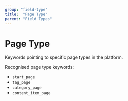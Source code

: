 ```yaml
---
group: "field-type"
title:  "Page Type"
parent: "Field Types"
---
```


# Page Type

Keywords pointing to specific page types in the platform.

Recognised page type keywords:
* `start_page`
* `tag_page`
* `category_page`
* `content_item_page`
